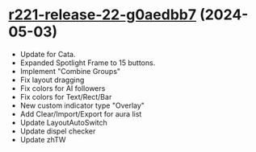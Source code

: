 # [r221-release-22-g0aedbb7](https://github.com/enderneko/Cell/tree/0aedbb774dbf5690276fd770a6d91bfe008d0102) (2024-05-03)

- Update for Cata.
- Expanded Spotlight Frame to 15 buttons.
- Implement "Combine Groups"
- Fix layout dragging
- Fix colors for AI followers
- Fix colors for Text/Rect/Bar
- New custom indicator type "Overlay"
- Add Clear/Import/Export for aura list
- Update LayoutAutoSwitch
- Update dispel checker
- Update zhTW
